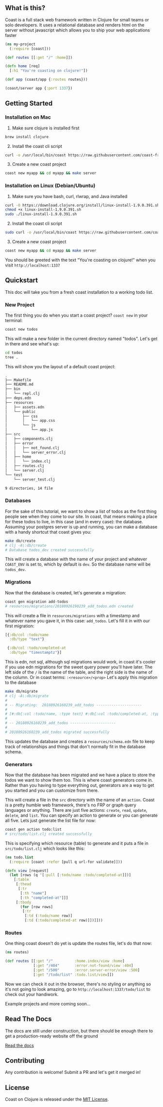 ## What is this?

Coast is a full stack web framework written in Clojure for small teams or solo developers. It uses a relational database and renders html on the server without javascript which allows you to ship your web applications faster

```clojure
(ns my-project
  (:require [coast]))

(def routes [[:get "/" :home]])

(defn home [req]
  [:h1 "You're coasting on clojure!"])

(def app (coast/app {:routes routes}))

(coast/server app {:port 1337})
```

## Getting Started

### Installation on Mac

1. Make sure clojure is installed first

```bash
brew install clojure
```

2. Install the coast cli script

```bash
curl -o /usr/local/bin/coast https://raw.githubusercontent.com/coast-framework/coast/master/coast && chmod a+x /usr/local/bin/coast
```

3. Create a new coast project

```bash
coast new myapp && cd myapp && make server
```

### Installation on Linux (Debian/Ubuntu)

1. Make sure you have bash, curl, rlwrap, and Java installed

```bash
curl -O https://download.clojure.org/install/linux-install-1.9.0.391.sh
chmod +x linux-install-1.9.0.391.sh
sudo ./linux-install-1.9.0.391.sh
```

2. Install the coast cli script

```bash
sudo curl -o /usr/local/bin/coast https://raw.githubusercontent.com/coast-framework/coast/master/coast && sudo chmod a+x /usr/local/bin/coast
```

3. Create a new coast project

```bash
coast new myapp && cd myapp && make server
```

You should be greeted with the text "You're coasting on clojure!"
when you visit `http://localhost:1337`

## Quickstart

This doc will take you from a fresh coast installation to a working todo list.

### New Project

The first thing you do when you start a coast project? `coast new` in your terminal:

```bash
coast new todos
```

This will make a new folder in the current directory named "todos". Let's get in there and see what's up:

```bash
cd todos
tree .
```

This will show you the layout of a default coast project:

```bash
.
├── Makefile
├── README.md
├── bin
│   └── repl.clj
├── deps.edn
├── resources
│   ├── assets.edn
│   └── public
│       ├── css
│       │   └── app.css
│       └── js
│           └── app.js
├── src
│   ├── components.clj
│   ├── error
│   │   ├── not_found.clj
│   │   └── server_error.clj
│   ├── home
│   │   └── index.clj
│   ├── routes.clj
│   └── server.clj
└── test
    └── server_test.clj

9 directories, 14 file
```

### Databases

For the sake of this tutorial, we want to show a list of todos as the first thing people see when they come to our site. In coast, that means making a place for these todos to live, in this case (and in every case): the database. Assuming your postgres server is up and running, you can make a database with a handy shortcut that coast gives you:

```bash
make db/create
# clj -A\:db/create
# Database todos_dev created successfully
```

This will create a database with the name of your project and whatever `COAST_ENV` is set to, which by default is `dev`. So the database name will be `todos_dev`.

### Migrations

Now that the database is created, let's generate a migration:

```bash
coast gen migration add-todos
# resources/migrations/20180926190239_add_todos.edn created
```

This will create a file in `resources/migrations` with a timestamp and whatever name you gave it, in this case: `add_todos`. Let's fill it in with our first migration:

```clojure
[{:db/col :todo/name
  :db/type "text"}

 {:db/col :todo/completed-at
  :db/type "timestamptz"}]
```

This is edn, not sql, although sql migrations would work, in coast it's cooler if you use edn migrations for the sweet query power you'll have later. The left side of the `/` is the name of the table, and the right side is the name of the column. Or in coast terms: `:<resource>/<prop>`  Let's apply this migration to the database

```bash
make db/migrate
# clj -A\:db/migrate
#
# -- Migrating:  20180926160239_add_todos ---------------------
#
# [#:db{:col :todo/name, :type text} #:db{:col :todo/completed-at, :type timestamptz}]
#
# -- 20180926160239_add_todos ---------------------
#
# 20180926160239_add_todos migrated successfully
```

This updates the database and creates a `resources/schema.edn` file to keep track of relationships and things that don't normally fit in the database schema.

### Generators

Now that the database has been migrated and we have a place to store the todos we want to show them too. This is where coast generators come in. Rather than you having to type everything out, generators are a way to get you started and you can customize from there.

This will create a file in the `src` directory with the name of an `action`. Coast is a pretty humble web framework, there's no FRP or graph query languages or anything. There are just five actions: `create`, `read`, `update`, `delete`, and `list`. You can specify an action to generate or you can generate all five. Lets just generate the list file for now:

```bash
coast gen action todo:list
# src/todo/list.clj created successfully
```

This is specifying which resource (table) to generate and it puts a file in `src/todo/list.clj` which looks like this:

```clojure
(ns todo.list
  (:require [coast :refer [pull q url-for validate]]))

(defn view [request]
  (let [rows (q '[:pull [:todo/name :todo/completed-at]])]
    [:table
     [:thead
      [:tr
       [:th "name"]
       [:th "completed-at"]]]
     [:tbody
       (for [row rows]
        [:tr
         [:td (:todo/name row)]
         [:td (:todo/completed-at row)]])]]))
```

### Routes

One thing coast doesn't do yet is update the routes file, let's do that now:

```clojure
(ns routes)

(def routes [[:get "/"          :home.index/view :home]
             [:get "/404"       :error.not-found/view :404]
             [:get "/500"       :error.server-error/view :500]
             [:get "/todo/list" :todo.list/view]])
```

Now we can check it out in the browser, there's no styling or anything so it's not going to look amazing, go to `http://localhost:1337/todo/list` to check out your handiwork.

Example projects and more coming soon...

## Read The Docs

The docs are still under construction, but there should be enough there
to get a production-ready website off the ground

[Read the docs](docs/README.md)

## Contributing

Any contribution is welcome! Submit a PR and let's get it merged in!

## License

Coast on Clojure is released under the [MIT License](https://opensource.org/licenses/MIT).
